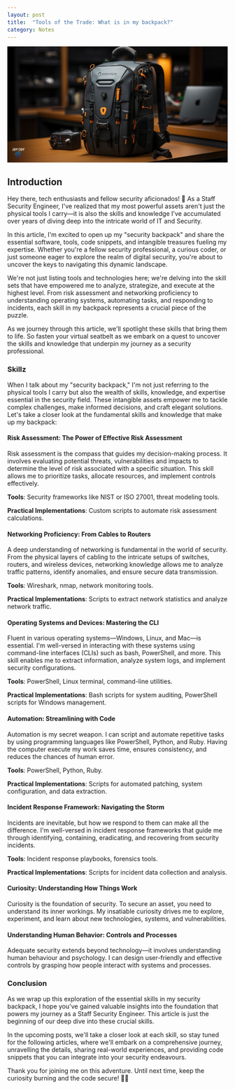 ```yaml
---
layout: post
title:  "Tools of the Trade: What is in my backpack?"
category: Notes
---
```


![Backpack Blog Image](/assets/img/backpack_blog.jpg)

## Introduction

Hey there, tech enthusiasts and fellow security aficionados! 👋 As a Staff Security Engineer, I've realized that my most powerful assets aren't just the physical tools I carry—it is also the skills and knowledge I've accumulated over years of diving deep into the intricate world of IT and Security.

In this article, I'm excited to open up my "security backpack" and share the essential software, tools, code snippets, and intangible treasures fueling my expertise. Whether you're a fellow security professional, a curious coder, or just someone eager to explore the realm of digital security, you're about to uncover the keys to navigating this dynamic landscape.

We're not just listing tools and technologies here; we're delving into the skill sets that have empowered me to analyze, strategize, and execute at the highest level. From risk assessment and networking proficiency to understanding operating systems, automating tasks, and responding to incidents, each skill in my backpack represents a crucial piece of the puzzle.

As we journey through this article, we'll spotlight these skills that bring them to life. So fasten your virtual seatbelt as we embark on a quest to uncover the skills and knowledge that underpin my journey as a security professional.

### Skillz

When I talk about my "security backpack," I'm not just referring to the physical tools I carry but also the wealth of skills, knowledge, and expertise essential in the security field. These intangible assets empower me to tackle complex challenges, make informed decisions, and craft elegant solutions. Let's take a closer look at the fundamental skills and knowledge that make up my backpack:

#### Risk Assessment: The Power of Effective Risk Assessment

Risk assessment is the compass that guides my decision-making process. It involves evaluating potential threats, vulnerabilities and impacts to determine the level of risk associated with a specific situation. This skill allows me to prioritize tasks, allocate resources, and implement controls effectively.

**Tools**: Security frameworks like NIST or ISO 27001, threat modeling tools.

**Practical Implementations**: Custom scripts to automate risk assessment calculations.

#### Networking Proficiency: From Cables to Routers

A deep understanding of networking is fundamental in the world of security. From the physical layers of cabling to the intricate setups of switches, routers, and wireless devices, networking knowledge allows me to analyze traffic patterns, identify anomalies, and ensure secure data transmission.

**Tools**: Wireshark, nmap, network monitoring tools.

**Practical Implementations**: Scripts to extract network statistics and analyze network traffic.

#### Operating Systems and Devices: Mastering the CLI

Fluent in various operating systems—Windows, Linux, and Mac—is essential. I'm well-versed in interacting with these systems using command-line interfaces (CLIs) such as bash, PowerShell, and more. This skill enables me to extract information, analyze system logs, and implement security configurations.

**Tools**: PowerShell, Linux terminal, command-line utilities.

**Practical Implementations**: Bash scripts for system auditing, PowerShell scripts for Windows management.

#### Automation: Streamlining with Code

Automation is my secret weapon. I can script and automate repetitive tasks by using programming languages like PowerShell, Python, and Ruby. Having the computer execute my work saves time, ensures consistency, and reduces the chances of human error.

**Tools**: PowerShell, Python, Ruby.

**Practical Implementations**: Scripts for automated patching, system configuration, and data extraction.

#### Incident Response Framework: Navigating the Storm

Incidents are inevitable, but how we respond to them can make all the difference. I'm well-versed in incident response frameworks that guide me through identifying, containing, eradicating, and recovering from security incidents.

**Tools**: Incident response playbooks, forensics tools.

**Practical Implementations**: Scripts for incident data collection and analysis.

#### Curiosity: Understanding How Things Work

Curiosity is the foundation of security. To secure an asset, you need to understand its inner workings. My insatiable curiosity drives me to explore, experiment, and learn about new technologies, systems, and vulnerabilities.

#### Understanding Human Behavior: Controls and Processes

Adequate security extends beyond technology—it involves understanding human behaviour and psychology. I can design user-friendly and effective controls by grasping how people interact with systems and processes.

### Conclusion

As we wrap up this exploration of the essential skills in my security backpack, I hope you've gained valuable insights into the foundation that powers my journey as a Staff Security Engineer. This article is just the beginning of our deep dive into these crucial skills.

In the upcoming posts, we'll take a closer look at each skill, so stay tuned for the following articles, where we'll embark on a comprehensive journey, unravelling the details, sharing real-world experiences, and providing code snippets that you can integrate into your security endeavours. 

Thank you for joining me on this adventure. Until next time, keep the curiosity burning and the code secure! 🔐🚀
